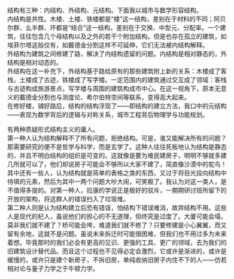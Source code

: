 结构有三种：内结构、外结构、元结构。下面我以城市与数学形容结构。    
内结构是共性。木楼、土楼、铁楼都是“楼”这一结构，差别在于材料的不同；阿贝尔群、幺半群、环都是“结合”这一结构，差别在于交换、中型元、分配率。一个建筑，往往包含几个母结构以及之外的若干个附加结构。但是也存在孤立的建筑，如埃菲尔塔这般仅有，如戴德金分割这样不可延伸，它们无法被内结构解释。    
外结构为建筑之间修建了路，解决了内结构遗留的问题。内结构是相对静态的，外结构是相对动态的。    
外结构在这一补充下，外结构基于路给原有的那些建筑附上新的关系：木楼成了客栈，土楼成了古迹，铁楼成了写字楼。一定范围内的建筑通过交互成了领域：客栈与古迹构成旅游景点，写字楼与周围的建筑构成市中心。在这一视角下，原本无意义的戴德金分割也与测度论、希尔伯特空间等联系，变得高大起来。   
在修好楼，铺好路后，结构的结构浮现了――即结构的建立方法，我口中的元结构――表现为数学背后的逻辑与对称关系，城市工程背后物理学与功能规划。   


有两种质疑形式结构主义的庸人。   
第一种人认为结构解释不了所有问题，拒绝结构。可是，谁又能解决所有的问题？那需要研究的便不是哲学与科学，而是玄学了。这种人往往死板地认为结构是静态的，并且不明白结构的组织是可变的。这就像是要为难民建房子，明明不够就多建几所就可以了，他们却说房子可能会不够所以大家不建了，简直像沙漠中的鸵鸟！其中还有一些人，认为结构就是简单的表格之类的东西，又过于将目光投向结构中待填的元素，然后为其中一两个问题大吵大闹，可笑极了。我认为对这一类人，是不值得多提的。对第一种人，拉康的学说正是极好的驳斥，一期期研讨班所留下的开放的架构，将这群人的错误扫入了垃圾堆。    
第二种人则是认为结构建立后恐有错误，怕结构下错误难消，故弃结构不用。这些人是现代的杞人，虽说他们的担心的不无道理，但终究是过度了。大厦可能会塌，莫非我们就不建了？桥可能会垮，难道我们就不修了？只要修建是小心翼翼，而又留有余地，这就不是问题。虽说未来拆迁时可能很困难，但我们也不用过多为未来着想。毕竟那时的我们必会有更高的见识、更强的工具、更广的领域，去为我们的旧建筑设计替代品。而且这个过程也不见得必定会激烈，它或许是渐进的，或许是缓慢的，或许只是建个新房子，不拆旧房，单纯收纳旧房子内住不下的人――仿若相对论与量子力学之于牛顿力学。   
